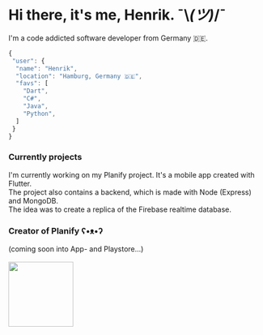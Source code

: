 # Hi there, it's me, Henrik. ¯\\_(ツ)_/¯
<p align="justify">
  I'm a code addicted software developer from Germany 🇩🇪.
</p>

 ```javascript
{
  "user": {
   "name": "Henrik",
   "location": "Hamburg, Germany 🇩🇪",
   "favs": [
     "Dart",
     "C#",
     "Java",
     "Python",
   ]
  }
}
```

### Currently projects
I'm currently working on my Planify project. It's a mobile app created with Flutter.<br>
The project also contains a backend, which is made with Node (Express) and MongoDB.<br>
The idea was to create a replica of the Firebase realtime database.

### Creator of Planify ʕ•ᴥ•ʔ
(coming soon into App- and Playstore...)<br><br>
<img src="https://raw.githubusercontent.com/HenrikThien/planify/master/app_icon.png?token=ACCVCLEMWTBHUGI42NQO3VS7DFZL4" width="128" height="128" />
